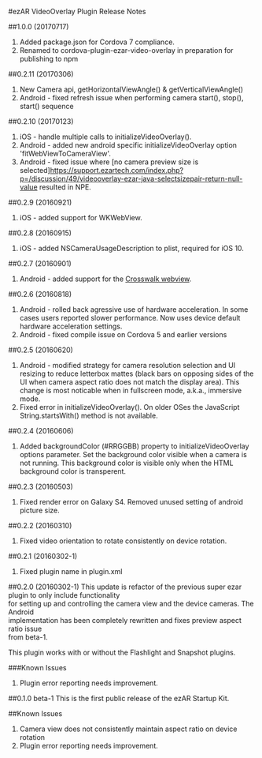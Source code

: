 #ezAR VideoOverlay Plugin Release Notes

##1.0.0 (20170717)
1. Added package.json for Cordova 7 compliance.
2. Renamed to cordova-plugin-ezar-video-overlay in preparation for publishing to npm


##0.2.11 (20170306)
1. New Camera api, getHorizontalViewAngle() & getVerticalViewAngle()
2. Android - fixed refresh issue when performing camera start(), stop(), start() sequence


##0.2.10 (20170123)
1. iOS - handle multiple calls to initializeVideoOverlay().
2. Android - added new android specific initializeVideoOverlay option 'fitWebViewToCameraView'.
3. Android - fixed issue where [no camera preview size is selected]https://support.ezartech.com/index.php?p=/discussion/49/videooverlay-ezar-java-selectsizepair-return-null-value
 resulted in NPE.


##0.2.9 (20160921)
1. iOS - added support for WKWebView.


##0.2.8 (20160915)
1. iOS - added NSCameraUsageDescription to plist, required for iOS 10.


##0.2.7 (20160901)
1. Android - added support for the [Crosswalk webview](https://crosswalk-project.org/). 


##0.2.6 (20160818)
1. Android - rolled back agressive use of hardware acceleration. In some cases users reported slower performance. 
Now uses device default hardware acceleration settings.
2. Android - fixed compile issue on Cordova 5 and earlier versions


##0.2.5 (20160620)
1. Android - modified strategy for camera resolution selection and UI resizing to reduce letterbox mattes 
(black bars on opposing sides of the UI when camera aspect ratio does not match the display area). This 
change is most noticable when in fullscreen mode, a.k.a., immersive mode.
2. Fixed error in initializeVideoOverlay(). On older OSes the JavaScript String.startsWith() method is not
available.


##0.2.4 (20160606)
1. Added backgroundColor (#RRGGBB) property to initializeVideoOverlay options parameter. Set the background color visible when a camera is not running. This background color is 
visible only when the HTML <body> background color is transperent.


##0.2.3 (20160503)
1. Fixed render error on Galaxy S4. Removed unused setting of android picture size.


##0.2.2 (20160310)
1. Fixed video orientation to rotate consistently on device rotation.


##0.2.1 (20160302-1)
1. Fixed plugin name in plugin.xml


##0.2.0 (20160302-1)
This update is refactor of the previous super ezar plugin to only include functionality  
for setting up and controlling the camera view and the device cameras.  The Android  
implementation has been completely rewritten and fixes preview aspect ratio issue  
from beta-1.  

This plugin works with or without the Flashlight and Snapshot plugins.

###Known Issues
1. Plugin error reporting needs improvement.


##0.1.0 beta-1
This is the first public release of the ezAR Startup Kit.

##Known Issues
1. Camera view does not consistently maintain aspect ratio on device rotation
2. Plugin error reporting needs improvement.
